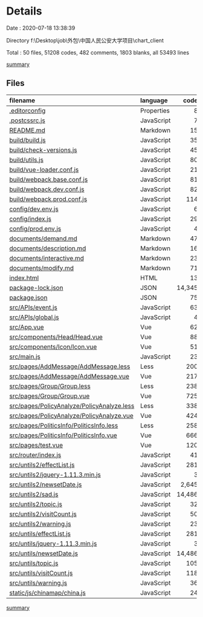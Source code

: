 # Details

Date : 2020-07-18 13:38:39

Directory f:\Desktop\job\外包\中国人民公安大学项目\chart_client

Total : 50 files,  51208 codes, 482 comments, 1803 blanks, all 53493 lines

[summary](results.md)

## Files
| filename | language | code | comment | blank | total |
| :--- | :--- | ---: | ---: | ---: | ---: |
| [.editorconfig](/.editorconfig) | Properties | 8 | 0 | 2 | 10 |
| [.postcssrc.js](/.postcssrc.js) | JavaScript | 7 | 2 | 2 | 11 |
| [README.md](/README.md) | Markdown | 15 | 0 | 8 | 23 |
| [build/build.js](/build/build.js) | JavaScript | 35 | 0 | 7 | 42 |
| [build/check-versions.js](/build/check-versions.js) | JavaScript | 45 | 0 | 10 | 55 |
| [build/utils.js](/build/utils.js) | JavaScript | 80 | 5 | 17 | 102 |
| [build/vue-loader.conf.js](/build/vue-loader.conf.js) | JavaScript | 21 | 0 | 2 | 23 |
| [build/webpack.base.conf.js](/build/webpack.base.conf.js) | JavaScript | 81 | 4 | 5 | 90 |
| [build/webpack.dev.conf.js](/build/webpack.dev.conf.js) | JavaScript | 82 | 7 | 7 | 96 |
| [build/webpack.prod.conf.js](/build/webpack.prod.conf.js) | JavaScript | 114 | 24 | 8 | 146 |
| [config/dev.env.js](/config/dev.env.js) | JavaScript | 6 | 0 | 2 | 8 |
| [config/index.js](/config/index.js) | JavaScript | 29 | 25 | 16 | 70 |
| [config/prod.env.js](/config/prod.env.js) | JavaScript | 4 | 0 | 1 | 5 |
| [documents/demand.md](/documents/demand.md) | Markdown | 47 | 0 | 13 | 60 |
| [documents/description.md](/documents/description.md) | Markdown | 16 | 0 | 6 | 22 |
| [documents/interactive.md](/documents/interactive.md) | Markdown | 23 | 0 | 8 | 31 |
| [documents/modify.md](/documents/modify.md) | Markdown | 71 | 0 | 23 | 94 |
| [index.html](/index.html) | HTML | 13 | 0 | 3 | 16 |
| [package-lock.json](/package-lock.json) | JSON | 14,345 | 0 | 1 | 14,346 |
| [package.json](/package.json) | JSON | 75 | 0 | 1 | 76 |
| [src/APIs/event.js](/src/APIs/event.js) | JavaScript | 63 | 12 | 11 | 86 |
| [src/APIs/global.js](/src/APIs/global.js) | JavaScript | 4 | 1 | 1 | 6 |
| [src/App.vue](/src/App.vue) | Vue | 62 | 0 | 4 | 66 |
| [src/components/Head/Head.vue](/src/components/Head/Head.vue) | Vue | 88 | 2 | 8 | 98 |
| [src/components/Icon/Icon.vue](/src/components/Icon/Icon.vue) | Vue | 51 | 0 | 2 | 53 |
| [src/main.js](/src/main.js) | JavaScript | 23 | 5 | 5 | 33 |
| [src/pages/AddMessage/AddMessage.less](/src/pages/AddMessage/AddMessage.less) | Less | 200 | 0 | 32 | 232 |
| [src/pages/AddMessage/AddMessage.vue](/src/pages/AddMessage/AddMessage.vue) | Vue | 217 | 4 | 4 | 225 |
| [src/pages/Group/Group.less](/src/pages/Group/Group.less) | Less | 238 | 1 | 47 | 286 |
| [src/pages/Group/Group.vue](/src/pages/Group/Group.vue) | Vue | 725 | 48 | 18 | 791 |
| [src/pages/PolicyAnalyze/PolicyAnalyze.less](/src/pages/PolicyAnalyze/PolicyAnalyze.less) | Less | 338 | 5 | 60 | 403 |
| [src/pages/PolicyAnalyze/PolicyAnalyze.vue](/src/pages/PolicyAnalyze/PolicyAnalyze.vue) | Vue | 424 | 22 | 8 | 454 |
| [src/pages/PoliticsInfo/PoliticsInfo.less](/src/pages/PoliticsInfo/PoliticsInfo.less) | Less | 258 | 4 | 50 | 312 |
| [src/pages/PoliticsInfo/PoliticsInfo.vue](/src/pages/PoliticsInfo/PoliticsInfo.vue) | Vue | 666 | 93 | 37 | 796 |
| [src/pages/test.vue](/src/pages/test.vue) | Vue | 120 | 2 | 4 | 126 |
| [src/router/index.js](/src/router/index.js) | JavaScript | 41 | 0 | 4 | 45 |
| [src/untils2/effectList.js](/src/untils2/effectList.js) | JavaScript | 281 | 0 | 1 | 282 |
| [src/untils2/jquery-1.11.3.min.js](/src/untils2/jquery-1.11.3.min.js) | JavaScript | 3 | 1 | 1 | 5 |
| [src/untils2/newsetDate.js](/src/untils2/newsetDate.js) | JavaScript | 2,645 | 12 | 68 | 2,725 |
| [src/untils2/sad.js](/src/untils2/sad.js) | JavaScript | 14,486 | 88 | 645 | 15,219 |
| [src/untils2/topic.js](/src/untils2/topic.js) | JavaScript | 32 | 7 | 1 | 40 |
| [src/untils2/visitCount.js](/src/untils2/visitCount.js) | JavaScript | 50 | 4 | 1 | 55 |
| [src/untils2/warning.js](/src/untils2/warning.js) | JavaScript | 23 | 0 | 0 | 23 |
| [src/untils/effectList.js](/src/untils/effectList.js) | JavaScript | 281 | 0 | 1 | 282 |
| [src/untils/jquery-1.11.3.min.js](/src/untils/jquery-1.11.3.min.js) | JavaScript | 3 | 1 | 1 | 5 |
| [src/untils/newsetDate.js](/src/untils/newsetDate.js) | JavaScript | 14,486 | 88 | 645 | 15,219 |
| [src/untils/topic.js](/src/untils/topic.js) | JavaScript | 105 | 7 | 1 | 113 |
| [src/untils/visitCount.js](/src/untils/visitCount.js) | JavaScript | 118 | 4 | 1 | 123 |
| [src/untils/warning.js](/src/untils/warning.js) | JavaScript | 36 | 0 | 0 | 36 |
| [static/js/chinamap/china.js](/static/js/chinamap/china.js) | JavaScript | 24 | 4 | 0 | 28 |

[summary](results.md)